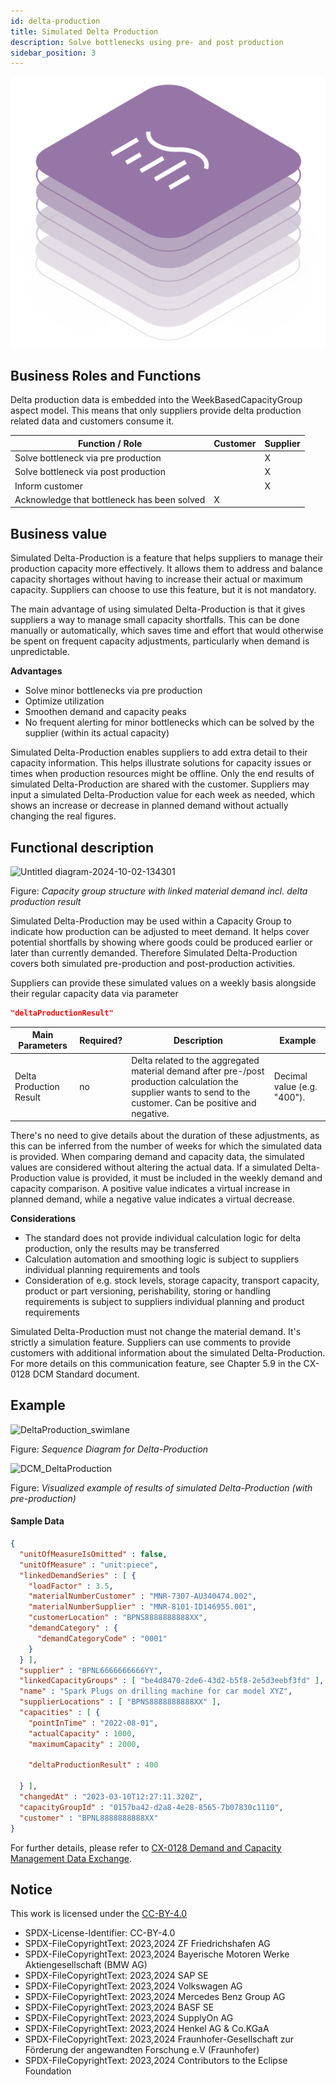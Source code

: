 ```yaml
---
id: delta-production
title: Simulated Delta Production
description: Solve bottlenecks using pre- and post production
sidebar_position: 3
---
```


![DCM kit banner](/img/kit-icons/dcm-kit-icon.svg)

## Business Roles and Functions

Delta production data is embedded into the WeekBasedCapacityGroup aspect model. This means that only suppliers provide delta production related data and customers consume it.

|Function / Role|Customer|Supplier|
|-|-|-|
|Solve bottleneck via pre production||X|
|Solve bottleneck via post production||X|
|Inform customer||X|
|Acknowledge that bottleneck has been solved|X||

## Business value
Simulated Delta-Production is a feature that helps suppliers to manage their production capacity more effectively. It allows them to address and balance capacity shortages without having to increase their actual or maximum capacity. Suppliers can choose to use this feature, but it is not mandatory. 

The main advantage of using simulated Delta-Production is that it gives suppliers a way to manage small capacity shortfalls. This can be done manually or automatically, which saves time and effort that would otherwise be spent on frequent capacity adjustments, particularly when demand is unpredictable.

**Advantages**

- Solve minor bottlenecks via pre production
- Optimize utilization
- Smoothen demand and capacity peaks
- No frequent alerting for minor bottlenecks which can be solved by the supplier (within its actual capacity)

Simulated Delta-Production enables suppliers to add extra detail to their capacity information. This helps illustrate solutions for capacity issues or times when production resources might be offline. Only the end results of simulated Delta-Production are shared with the customer. Suppliers may input a simulated Delta-Production value for each week as needed, which shows an increase or decrease in planned demand without actually changing the real figures.

## Functional description
![Untitled diagram-2024-10-02-134301](https://github.com/user-attachments/assets/92d2f3ef-ae30-4d16-8522-445419f97974)

Figure: *Capacity group structure with linked material demand incl. delta production result*

Simulated Delta-Production may be used within a Capacity Group to indicate how production can be adjusted to meet demand. It helps cover potential shortfalls by showing where goods could be produced earlier or later than currently demanded. Therefore Simulated Delta-Production covers both simulated pre-production and post-production activities.

Suppliers can provide these simulated values on a weekly basis alongside their regular capacity data via parameter
```json
"deltaProductionResult"
```
| Main Parameters | Required? | Description | Example |
|-|-|-|-|
| Delta Production Result | no | Delta related to the aggregated material demand after pre-/post production calculation the supplier wants to send to the customer. Can be positive and negative.| Decimal value (e.g. "400"). |

There's no need to give details about the duration of these adjustments, as this can be inferred from the number of weeks for which the simulated data is provided.
When comparing demand and capacity data, the simulated values are considered without altering the actual data. If a simulated Delta-Production value is provided, it must be included in the weekly demand and capacity comparison. A positive value indicates a virtual increase in planned demand, while a negative value indicates a virtual decrease.

**Considerations**

- The standard does not provide individual calculation logic for delta production, only the results may be transferred
- Calculation automation and smoothing logic is subject to suppliers individual planning requirements and tools
- Consideration of e.g. stock levels, storage capacity, transport capacity, product or part versioning, perishability, storing or handling requirements is subject to suppliers individual planning and product requirements

Simulated Delta-Production must not change the material demand. It's strictly a simulation feature.
Suppliers can use comments to provide customers with additional information about the simulated Delta-Production. For more details on this communication feature, see Chapter 5.9 in the CX-0128 DCM Standard document.

## Example
![DeltaProduction_swimlane](https://github.com/user-attachments/assets/410b2f1d-ae93-4fff-8842-2214bfcbd99d)

Figure: *Sequence Diagram for Delta-Production*

![DCM_DeltaProduction](https://github.com/user-attachments/assets/4d27b7c8-bd66-4222-9870-3b4176b4459d)

Figure: *Visualized example of results of simulated Delta-Production (with pre-production)*

#### Sample Data

```json
{
  "unitOfMeasureIsOmitted" : false,
  "unitOfMeasure" : "unit:piece",
  "linkedDemandSeries" : [ {
    "loadFactor" : 3.5,
    "materialNumberCustomer" : "MNR-7307-AU340474.002",
    "materialNumberSupplier" : "MNR-8101-ID146955.001",
    "customerLocation" : "BPNS8888888888XX",
    "demandCategory" : {
      "demandCategoryCode" : "0001"
    }
  } ],
  "supplier" : "BPNL6666666666YY",
  "linkedCapacityGroups" : [ "be4d8470-2de6-43d2-b5f8-2e5d3eebf3fd" ],
  "name" : "Spark Plugs on drilling machine for car model XYZ",
  "supplierLocations" : [ "BPNS8888888888XX" ],
  "capacities" : [ {
    "pointInTime" : "2022-08-01",
    "actualCapacity" : 1000,
    "maximumCapacity" : 2000,

    "deltaProductionResult" : 400

  } ],
  "changedAt" : "2023-03-10T12:27:11.320Z",
  "capacityGroupId" : "0157ba42-d2a8-4e28-8565-7b07830c1110",
  "customer" : "BPNL8888888888XX"
}
```

For further details, please refer to [CX-0128 Demand and Capacity Management Data Exchange][StandardLibrary].

## Notice

This work is licensed under the [CC-BY-4.0](https://creativecommons.org/licenses/by/4.0/legalcode)

- SPDX-License-Identifier: CC-BY-4.0
- SPDX-FileCopyrightText: 2023,2024 ZF Friedrichshafen AG
- SPDX-FileCopyrightText: 2023,2024 Bayerische Motoren Werke Aktiengesellschaft (BMW AG)
- SPDX-FileCopyrightText: 2023,2024 SAP SE
- SPDX-FileCopyrightText: 2023,2024 Volkswagen AG
- SPDX-FileCopyrightText: 2023,2024 Mercedes Benz Group AG
- SPDX-FileCopyrightText: 2023,2024 BASF SE
- SPDX-FileCopyrightText: 2023,2024 SupplyOn AG
- SPDX-FileCopyrightText: 2023,2024 Henkel AG & Co.KGaA
- SPDX-FileCopyrightText: 2023,2024 Fraunhofer-Gesellschaft zur Förderung der angewandten Forschung e.V (Fraunhofer)
- SPDX-FileCopyrightText: 2023,2024 Contributors to the Eclipse Foundation

[StandardLibrary]: https://catenax-ev.github.io/docs/next/standards/CX-0128-DemandandCapacityManagementDataExchange

